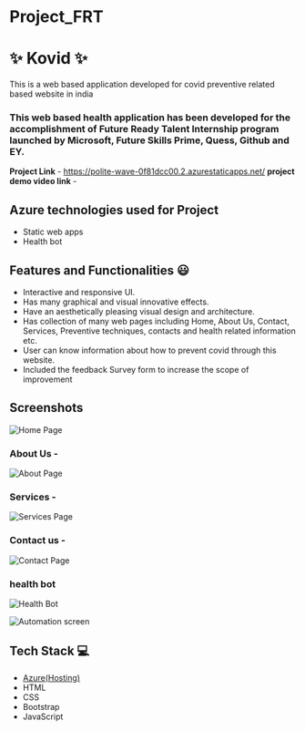 # Project_FRT
# ✨  Kovid ✨

This is a web based application developed for covid preventive related based website in india

### This web based health application has been developed for the accomplishment of Future Ready Talent Internship program launched by Microsoft, Future Skills Prime, Quess, Github and EY.


**Project Link** - https://polite-wave-0f81dcc00.2.azurestaticapps.net/
**project demo video link** - 

## Azure technologies used for Project

- Static web apps
- Health bot

## Features and Functionalities 😃

- Interactive and responsive UI.
- Has many graphical and visual innovative effects.
- Have an aesthetically pleasing visual design and architecture.
- Has collection of many web pages including Home, About Us, Contact, Services, Preventive techniques, contacts and health related information etc.
- User can know information about how to prevent covid through this website.
- Included the feedback Survey form to increase the scope of improvement 

## Screenshots




![Home Page](https://user-images.githubusercontent.com/119287962/205483231-6ddc0ef9-13da-4005-bde8-4eb6d30ac0c4.JPG)


### About Us -





![About Page](https://user-images.githubusercontent.com/119287962/205483217-b707e89f-1c82-46ed-b44f-a01d08000c02.JPG)

### Services -





![Services Page](https://user-images.githubusercontent.com/119287962/205483221-16630016-f81d-48f1-9098-1fee9fda1e32.JPG)

### Contact us -




![Contact Page](https://user-images.githubusercontent.com/119287962/205483224-9ecc5c56-fbfe-40bf-8523-ec4f84c15fab.JPG)

### health bot






![Health Bot](https://user-images.githubusercontent.com/119287962/205483267-f6024073-f9eb-4de1-888d-6b4b3ddc86c4.JPG)







![Automation screen](https://user-images.githubusercontent.com/119287962/205484988-2d8a1358-0845-4f91-9048-ae827f735f86.JPG)

## Tech Stack 💻

- [Azure(Hosting)](https://azure.microsoft.com/en-in/features/azure-portal/)
- HTML
- CSS
- Bootstrap
- JavaScript
